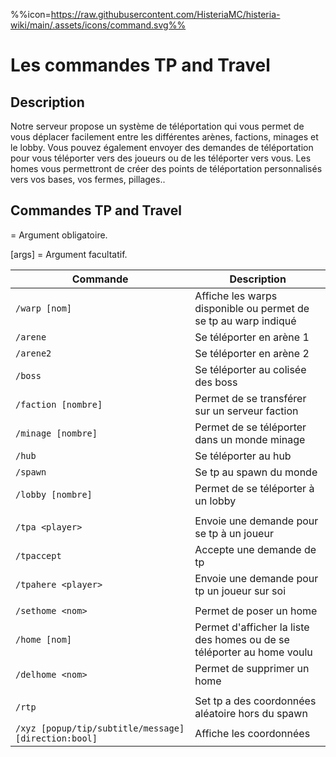 %%icon=https://raw.githubusercontent.com/HisteriaMC/histeria-wiki/main/.assets/icons/command.svg%%
# Les commandes TP and Travel

## Description
Notre serveur propose un système de téléportation qui vous permet de vous déplacer facilement entre les différentes arènes, factions, minages et le lobby. Vous pouvez également envoyer des demandes de téléportation pour vous téléporter vers des joueurs ou de les téléporter vers vous. Les homes vous permettront de créer des points de téléportation personnalisés vers vos bases, vos fermes, pillages..

## Commandes TP and Travel

<args> = Argument obligatoire.

[args] = Argument facultatif.

| Commande | Description |
| --- | --- |
|`/warp [nom]`|Affiche les warps disponible ou permet de se tp au warp indiqué|
|`/arene`|Se téléporter en arène 1|
|`/arene2`|Se téléporter en arène 2|
|`/boss`|Se téléporter au colisée des boss|
|`/faction [nombre]`|Permet de se transférer sur un serveur faction|
|`/minage [nombre]`|Permet de se téléporter dans un monde minage|
|`/hub`|Se téléporter au hub|
|`/spawn`|Se tp au spawn du monde|
|`/lobby [nombre]`|Permet de se téléporter à un lobby|
|||
|`/tpa <player>`|Envoie une demande pour se tp à un joueur|
|`/tpaccept`|Accepte une demande de tp|
|`/tpahere <player>`|Envoie une demande pour tp un joueur sur soi|
|||
|`/sethome <nom>`|Permet de poser un home|
|`/home [nom]`|Permet d'afficher la liste des homes ou de se téléporter au home voulu|
|`/delhome <nom>`|Permet de supprimer un home|
|||
|`/rtp`|Set tp a des coordonnées aléatoire hors du spawn|
|`/xyz [popup/tip/subtitle/message] [direction:bool]`|Affiche les coordonnées|